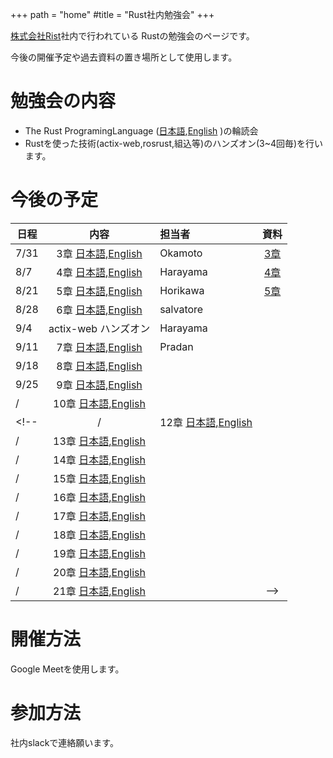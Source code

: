 +++
path = "home"
#title = "Rust社内勉強会"
+++

[株式会社Rist](https://www.rist.co.jp/)社内で行われている
Rustの勉強会のページです。

今後の開催予定や過去資料の置き場所として使用します。

# 勉強会の内容

- The Rust ProgramingLanguage ([日本語](https://doc.rust-jp.rs/book/second-edition/),[English](https://doc.rust-lang.org/book/) )の輪読会
- Rustを使った技術(actix-web,rosrust,組込等)のハンズオン(3~4回毎)を行います。

# 今後の予定

| 日程 | 内容 | 担当者 | 資料 |
|--|:--:|:--|:--:|
| 7/31 | 3章 [日本語](https://doc.rust-jp.rs/book/second-edition/ch03-00-common-programming-concepts.html),[English](https://doc.rust-lang.org/book/ch03-00-common-programming-concepts.html) | Okamoto | [3章](https://hackmd.io/@MrBearing/S1GXFFyWP) |
| 8/7 | 4章 [日本語](https://doc.rust-jp.rs/book/second-edition/),[English](https://doc.rust-lang.org/book/https://doc.rust-lang.org/book/ch04-00-understanding-ownership.html) | Harayama | [4章](https://hackmd.io/@7V0FgVRPSqCmrS9Ivj0yXQ/SyJGzGB-w#/) |
| 8/21 | 5章 [日本語](https://doc.rust-jp.rs/book/second-edition/ch05-00-structs.html),[English](https://doc.rust-lang.org/book/ch05-00-structs.html) | Horikawa | [5章](https://hackmd.io/@hyrodium/rkZdbTqfv#/) | 
| 8/28 | 6章 [日本語](https://doc.rust-jp.rs/book/second-edition/ch06-00-enums.html),[English](https://doc.rust-lang.org/book/ch06-00-enums.html) | salvatore |
| 9/4 | actix-web ハンズオン | Harayama |  |
| 9/11 | 7章 [日本語](https://doc.rust-jp.rs/book/second-edition/),[English](https://doc.rust-lang.org/book/) | Pradan |
| 9/18 | 8章 [日本語](https://doc.rust-jp.rs/book/second-edition/),[English](https://doc.rust-lang.org/book/) |  |
| 9/25 | 9章 [日本語](https://doc.rust-jp.rs/book/second-edition/),[English](https://doc.rust-lang.org/book/) |  |
| / | 10章 [日本語](https://doc.rust-jp.rs/book/second-edition/),[English](https://doc.rust-lang.org/book/) |  |
<!-- | / | 12章 [日本語](https://doc.rust-jp.rs/book/second-edition/),[English](https://doc.rust-lang.org/book/) |  |
| / | 13章 [日本語](https://doc.rust-jp.rs/book/second-edition/),[English](https://doc.rust-lang.org/book/) |  |
| / | 14章 [日本語](https://doc.rust-jp.rs/book/second-edition/),[English](https://doc.rust-lang.org/book/) |  |
| / | 15章 [日本語](https://doc.rust-jp.rs/book/second-edition/),[English](https://doc.rust-lang.org/book/) |  |
| / | 16章 [日本語](https://doc.rust-jp.rs/book/second-edition/),[English](https://doc.rust-lang.org/book/) |  |
| / | 17章 [日本語](https://doc.rust-jp.rs/book/second-edition/),[English](https://doc.rust-lang.org/book/) |  |
| / | 18章 [日本語](https://doc.rust-jp.rs/book/second-edition/),[English](https://doc.rust-lang.org/book/) |  |
| / | 19章 [日本語](https://doc.rust-jp.rs/book/second-edition/),[English](https://doc.rust-lang.org/book/) |  |
| / | 20章 [日本語](https://doc.rust-jp.rs/book/second-edition/),[English](https://doc.rust-lang.org/book/) |  |
| / | 21章 [日本語](https://doc.rust-jp.rs/book/second-edition/),[English](https://doc.rust-lang.org/book/) |  | -->



# 開催方法

Google Meetを使用します。

# 参加方法

社内slackで連絡願います。
